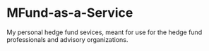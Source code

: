 # MFund-as-a-Service
My personal hedge fund sevices, meant for use for the hedge fund professionals and advisory organizations.
